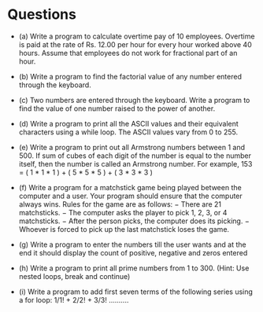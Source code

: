 # Questions

- (a) Write a program to calculate overtime pay of 10 employees.
Overtime is paid at the rate of Rs. 12.00 per hour for every
hour worked above 40 hours. Assume that employees do not
work for fractional part of an hour.

- (b) Write a program to find the factorial value of any number
entered through the keyboard.

- (c) Two numbers are entered through the keyboard. Write a
program to find the value of one number raised to the power
of another.

- (d) Write a program to print all the ASCII values and their
equivalent characters using a while loop. The ASCII values
vary from 0 to 255.

- (e) Write a program to print out all Armstrong numbers between
1 and 500. If sum of cubes of each digit of the number is
equal to the number itself, then the number is called an
Armstrong number. For example, 153 = ( 1 * 1 * 1 ) + ( 5 * 5 * 5 ) + ( 3 * 3 * 3 )

- (f) Write a program for a matchstick game being played between
the computer and a user. Your program should ensure that the
computer always wins. Rules for the game are as follows:
            − There are 21 matchsticks.
            − The computer asks the player to pick 1, 2, 3, or 4 matchsticks.
            − After the person picks, the computer does its picking.
            − Whoever is forced to pick up the last matchstick loses the game.
            
- (g) Write a program to enter the numbers till the user wants and
at the end it should display the count of positive, negative and
zeros entered

- (h) Write a program to print all prime numbers from 1 to 300.
(Hint: Use nested loops, break and continue)

- (i) Write a program to add first seven terms of the following
series using a for loop: 1/1! + 2/2! + 3/3! ..........
